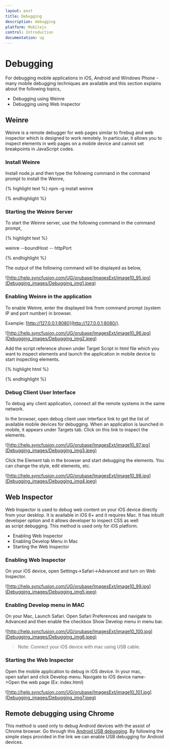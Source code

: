 ```yaml
---
layout: post
title: Debugging
description: debugging
platform: Mobilejs
control: Introduction
documentation: ug
---
```


# Debugging

For debugging mobile applications in iOS, Android and Windows Phone - many mobile debugging techniques are available and this section explains about the following topics,

* Debugging using Weinre
* Debugging using Web Inspector

## Weinre


Weinre is a remote debugger for web pages similar to firebug and web inspector which is designed to work remotely. In particular, it allows you to inspect elements in web pages on a mobile device and cannot set breakpoints in JavaScript codes.

### Install Weinre

Install node.js and then type the following command in the command prompt to install the Weinre, 


{% highlight text %}
npm –g install weinre

{% endhighlight %}

### Starting the Weinre Server

To start the Weinre server, use the following command in the command prompt,


{% highlight text %}

weinre --boundHost <IPAddress> -- httpPort <port number>

{% endhighlight %}

The output of the following command will be displayed as below,



![http://help.syncfusion.com/UG/orubase/ImagesExt/image10_95.jpg](Debugging_images/Debugging_img1.jpeg)



### Enabling Weinre in the application

To enable Weinre, enter the displayed link from command prompt (system IP and port number) in browser.

Example: [http://127.0.0.1:8080](http://127.0.0.1:8080/).

![http://help.syncfusion.com/UG/orubase/ImagesExt/image10_96.jpg](Debugging_images/Debugging_img2.jpeg)



Add the script reference shown under Target Script in html file which you want to inspect elements and launch the application in mobile device to start inspecting elements.


{% highlight html %}
<script src="http://ipaddress:8080/target/target-script-min.js#anonymous"></script>

{% endhighlight %}



### Debug Client User Interface

To debug any client application, connect all the remote systems in the same network.

In the browser, open debug client user interface link to get the list of available mobile devices for debugging. When an application is launched in mobile, it appears under Targets tab. Click on this link to inspect the elements.

![http://help.syncfusion.com/UG/orubase/ImagesExt/image10_97.jpg](Debugging_images/Debugging_img3.jpeg)



Click the Element tab in the browser and start debugging the elements. You can change the style, edit elements, etc.

![http://help.syncfusion.com/UG/orubase/ImagesExt/image10_98.jpg](Debugging_images/Debugging_img4.jpeg)



## Web Inspector

Web Inspector is used to debug web content on your iOS device directly from your desktop. It is available in iOS 6+ and it requires Mac. It has inbuilt developer option and it allows developer to inspect CSS as well as script debugging. This method is used only for iOS platform.

* Enabling Web Inspector
* Enabling Develop Menu in Mac
* Starting the Web Inspector

### Enabling Web Inspector


On your iOS device, open Settings->Safari->Advanced and turn on Web Inspector.

![http://help.syncfusion.com/UG/orubase/ImagesExt/image10_99.jpg](Debugging_images/Debugging_img5.jpeg)



### Enabling Develop menu in MAC

On your Mac, Launch Safari. Open Safari Preferences and navigate to Advanced and then enable the checkbox Show Develop menu in menu bar.

![http://help.syncfusion.com/UG/orubase/ImagesExt/image10_100.jpg](Debugging_images/Debugging_img6.jpeg)



> Note: Connect your iOS device with mac using USB cable.



### Starting the Web Inspector

Open the mobile application to debug in iOS device. In your mac, open safari and click Develop menu. Navigate to iOS device name->Open the web page (Ex: index.html)

![http://help.syncfusion.com/UG/orubase/ImagesExt/image10_101.jpg](Debugging_images/Debugging_img7.jpeg)



## Remote debugging using Chrome

This method is used only to debug Android devices with the assist of Chrome browser. Go through this [Android USB debugging](https://developer.chrome.com/devtools/docs/remote-debugging). By following the simple steps provided in the link we can enable USB debugging for Android devices.

